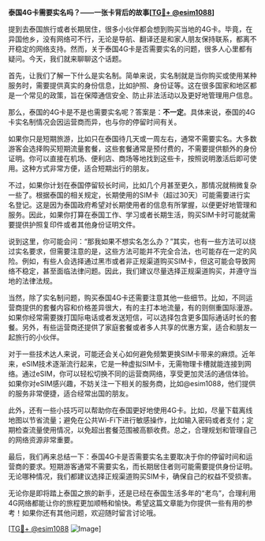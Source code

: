 **泰国4G卡需要实名吗？——一张卡背后的故事[[TG💪+ @esim1088](https://t.me/s/esim1088)]**

提到去泰国旅行或者长期居住，很多小伙伴都会想到购买当地的4G卡。毕竟，在异国他乡，没有网络可不行，无论是导航、翻译还是和家人朋友保持联系，都离不开稳定的网络支持。然而，关于泰国4G卡是否需要实名的问题，很多人心里都有疑问。今天，我们就来聊聊这个话题。

首先，让我们了解一下什么是实名制。简单来说，实名制就是当你购买或使用某种服务时，需要提供真实的身份信息，比如护照、身份证等。这在很多国家和地区都是一个常见的政策，旨在保障通信安全、防止非法活动以及更好地管理用户信息。

那么，泰国的4G卡是不是也需要实名呢？答案是：**不一定**。具体来说，泰国的4G卡实名制情况会因运营商而异，也与你的停留时间有关。

如果你只是短期旅游，比如只在泰国待几天或一周左右，通常不需要实名。大多数游客会选择购买短期流量套餐，这些套餐通常是预付费的，不需要提供额外的身份证明。你可以直接在机场、便利店、商场等地找到这些卡，按照说明激活后即可使用。这种方式非常方便，适合短期出行的朋友。

不过，如果你计划在泰国停留较长时间，比如几个月甚至更久，那情况就稍微复杂一些了。根据泰国的相关规定，长期使用的SIM卡（超过30天）可能需要进行实名登记。这是因为泰国政府希望对长期使用者的信息有所掌握，以便更好地管理和服务。因此，如果你打算在泰国工作、学习或者长期生活，购买SIM卡时可能就需要提供护照复印件或者其他身份证明文件。

说到这里，你可能会问：“那我如果不想实名怎么办？”其实，也有一些方法可以绕过实名要求，但需要注意的是，这些方法可能并不完全合法，也可能存在一定的风险。例如，有些人会选择通过黑市或者非正规渠道购买SIM卡，但这可能会导致网络不稳定，甚至面临法律问题。因此，我们建议尽量选择正规渠道购买，并遵守当地的法律法规。

当然，除了实名制问题，购买泰国4G卡还需要注意其他一些细节。比如，不同运营商提供的套餐内容和价格差异很大，有的主打本地流量，有的则侧重国际漫游。如果你经常需要拨打国际电话或者发送短信，可以选择包含更多国际通话时长的套餐。另外，有些运营商还提供了家庭套餐或者多人共享的优惠方案，适合和朋友一起旅行的小伙伴。

对于一些技术达人来说，可能还会关心如何避免频繁更换SIM卡带来的麻烦。近年来，eSIM技术逐渐流行起来，它是一种虚拟SIM卡，无需物理卡槽就能连接到网络。通过eSIM，你可以轻松切换不同的运营商网络，享受更加灵活的通信体验。如果你对eSIM感兴趣，不妨关注一下相关的服务商，比如@esim1088，他们提供的服务非常便捷，适合经常出国的朋友。

此外，还有一些小技巧可以帮助你在泰国更好地使用4G卡。比如，尽量下载离线地图以节省流量；避免在公共Wi-Fi下进行敏感操作，比如输入密码或者支付；定期检查流量使用情况，以免超出套餐范围被高额收费。总之，合理规划和管理自己的网络资源非常重要。

最后，我们再来总结一下：泰国4G卡是否需要实名主要取决于你的停留时间和运营商的要求。短期游客通常不需要实名，而长期居住者则可能需要提供身份证明。无论哪种情况，我们都建议选择正规渠道购买SIM卡，确保自己的权益不受损害。

无论你是即将踏上泰国之旅的新手，还是已经在泰国生活多年的“老鸟”，合理利用4G网络都能让你的旅程更加顺畅和愉快。希望这篇文章能为你提供一些有用的参考！如果你还有其他问题，欢迎随时留言讨论哦。

[[TG💪+ @esim1088](https://t.me/s/esim1088) ![Image](https://i.postimg.cc/4NQfJmqS/Snipaste-2025-05-13-00-14-12.png)]
